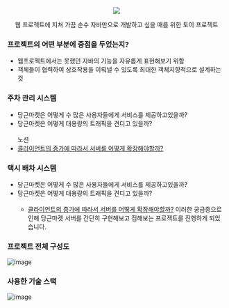 <p align="center">
  <div align="center"><img src="[https://github.com/user-attachments/assets/2a8795ac-2417-4313-935a-e5a95bdb285d](https://github.com/user-attachments/assets/ed2e19be-809e-444d-a130-dcdad363b71f)"/></div>
</p>

<p align="center">웹 프로젝트에 지쳐 가끔 순수 자바만으로 개발하고 싶을 때를 위한 토이 프로젝트</p>

### 프로젝트의 어떤 부분에 중점을 두었는지?

* 웹프로젝트에서는 못했던 자바의 기능을 자유롭게 표현해보기 위함
* 객체들이 협력하여 상호작용을 이뤄낼 수 있도록 최대한 객체지향적으로 설계하는 것

### <span>주차 관리 시스템
* 당근마켓은 어떻게 수 많은 사용자들에게 서비스를 제공하고있을까? <br>
* 당근마켓은 어떻게 대용량의 트래픽을 견디고 있을까? 
  <br>
  <br>
노션
* [클라이언트의 증가에 따라서 서버를 어떻게 확장해야할까?](https://fluorescent-sceptre-6b9.notion.site/626c4d1235184c1c83913a6cca1ad819)

### <span> 택시 배차 시스템
* 당근마켓은 어떻게 수 많은 사용자들에게 서비스를 제공하고있을까? <br>
* 당근마켓은 어떻게 대용량의 트래픽을 견디고 있을까? 
  <br>
  <br>
  * [클라이언트의 증가에 따라서 서버를 어떻게 확장해야할까?](https://fluorescent-sceptre-6b9.notion.site/626c4d1235184c1c83913a6cca1ad819)
  이러한 궁금증으로 인해 당근마켓 서버를 간단히 구현해보고 접해보는 프로젝트를 진행하게 되었습니다.<p>

### 프로젝트 전체 구성도
![image](https://github.com/user-attachments/assets/f36e2db9-4d73-431f-bb00-9b07e5f03812)

### 사용한 기술 스택
![image](https://github.com/user-attachments/assets/5f9117e7-82ad-49c4-95bb-58d6592d9f56)

